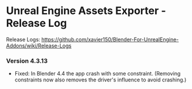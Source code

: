 # Unreal Engine Assets Exporter - Release Log
Release Logs: https://github.com/xavier150/Blender-For-UnrealEngine-Addons/wiki/Release-Logs

### Version 4.3.13

- Fixed: In Blender 4.4 the app crash with some constraint. (Removing constraints now also removes the driver's influence to avoid crashing.)
